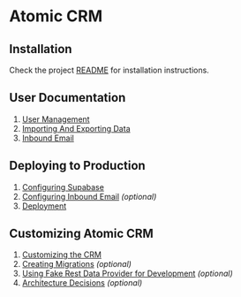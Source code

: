 # Atomic CRM

## Installation

Check the project [README](../README.md) for installation instructions.

## User Documentation

1. [User Management](./user/user-management.md)
2. [Importing And Exporting Data](./user/import-contacts.md)
3. [Inbound Email](./user/inbound-email.md)

## Deploying to Production

1. [Configuring Supabase](./developer/supabase-configuration.md)
2. [Configuring Inbound Email](./developer/inbound-email-configuration.md) *(optional)*
3. [Deployment](./developer/deploy.md)

## Customizing Atomic CRM

1. [Customizing the CRM](./developer/customizing.md)
2. [Creating Migrations](./developer/migrations.md) *(optional)*
3. [Using Fake Rest Data Provider for Development](./developer/data-providers.md) *(optional)*
4. [Architecture Decisions](./developer/architecture-choices.md) *(optional)*
